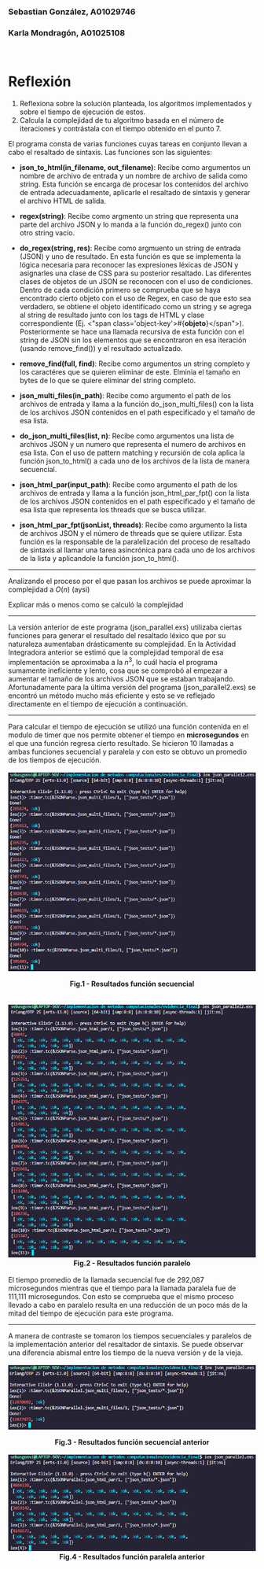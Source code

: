 ### Sebastian González, A01029746
### Karla Mondragón, A01025108
<br>

# Reflexión 
1. Reflexiona sobre la solución planteada, los algoritmos implementados y sobre el tiempo de ejecución de estos.
2. Calcula la complejidad de tu algoritmo basada en el número de iteraciones y contrástala con el tiempo obtenido en el punto 7.

El programa consta de varias funciones cuyas tareas en conjunto llevan a cabo el resaltado de sintaxis. Las funciones son las siguientes:
- **json_to_html(in_filename, out_filename)**: Recibe como argumentos un nombre de archivo de entrada y un nombre de archivo de salida como string. Esta función se encarga de procesar los contenidos del archivo de entrada adecuadamente, aplicarle el resaltado de sintaxis y generar el archivo HTML de salida.

- **regex(string)**: Recibe como argmento un string que representa una parte del archivo JSON y lo manda a la función do_regex() junto con otro string vacío.

- **do_regex(string, res)**: Recibe como argmuento un string de entrada (JSON) y uno de resultado. En esta función es que se implementa la lógica necesaria para reconocer las expresiones léxicas de JSON y asignarles una clase de CSS para su posterior resaltado. Las diferentes clases de objetos de un JSON se reconocen con el uso de condiciones. Dentro de cada condición primero se comprueba que se haya encontrado cierto objeto con el uso de Regex, en caso de que esto sea verdadero, se obtiene el objeto identificado como un string y se agrega al string de resultado junto con los tags de HTML y clase correspondiente (Ej. <"span class='object-key'>#{**objeto**}</span">). Posteriormente se hace una llamada recursiva de esta función con el string de JSON sin los elementos que se encontraron en esa iteración (usando remove_find()) y el resultado actualizado.

- **remove_find(full, find)**: Recibe como argumentos un string completo y los caractéres que se quieren eliminar de este. Elminia el tamaño en bytes de lo que se quiere eliminar del string completo.

- **json_multi_files(in_path)**: Recibe como argumento el path de los archivos de entrada y llama a la función do_json_multi_files() con la lista de los archivos JSON contenidos en el path especificado y el tamaño de esa lista.

- **do_json_multi_files(list, n)**: Recibe como argumentos una lista de archivos JSON y un numero que representa el numero de archivos en esa lista. Con el uso de pattern matching y recursión de cola aplica la función json_to_html() a cada uno de los archivos de la lista de manera secuencial.

- **json_html_par(input_path)**: Recibe como argumento el path de los archivos de entrada y llama a la función json_html_par_fpt() con la lista de los archivos JSON contenidos en el path especificado y el tamaño de esa lista que representa los threads que se busca utilizar.

- **json_html_par_fpt(jsonList, threads)**: Recibe como argumento la lista de archivos JSON y el número de threads que se quiere utilizar. Esta función es la responsable de la paralelización del proceso de resaltado de sintaxis al llamar una tarea asincrónica para cada uno de los archivos de la lista y aplicandole la función json_to_html().

***

Analizando el proceso por el que pasan los archivos se puede aproximar la complejidad a $O(n)$ (aysi)

Explicar más o menos como se calculó la complejidad


***

La versión anterior de este programa (json_parallel.exs) utilizaba ciertas funciones para generar el resultado del resaltado léxico que por su naturaleza aumentaban drásticamente su complejidad. En la Actividad Integradora anterior se estimó que la complejidad temporal de esa implementación se aproximaba a la $n^3$, lo cuál hacia el programa sumamente ineficiente y lento, cosa que se comprobó al empezar a aumentar el tamaño de los archivos JSON que se estaban trabajando. Afortunadamente para la última versión del programa (json_parallel2.exs) se encontró un método mucho más eficiente y esto se ve reflejado directamente en el tiempo de ejecución a continuación.

***


Para calcular el tiempo de ejecución se utilizó una función contenida en el modulo de timer que nos permite obtener el tiempo en **microsegundos** en el que una función regresa cierto resultado. Se hicieron 10 llamadas a ambas funciones secuencial y paralela y con esto se obtuvo un promedio de los tiempos de ejecución.
<br>
<br>
<img src="./images/tiempos_secuencial.png">
<figcaption align = "center"><b>Fig.1 - Resultados función secuencial</b></figcaption>
<br>
<br>
<img src="./images/tiempos_paralelo.png">
<figcaption align = "center"><b>Fig.2 - Resultados función paralelo</b></figcaption>
<br>
El tiempo promedio de la llamada secuencial fue de 292,087 microsegundos mientras que el tiempo para la llamada paralela fue de 111,111 microsegundos. Con esto se comprueba que el mismo proceso llevado a cabo en paralelo resulta en una reducción de un poco más de la mitad del tiempo de ejecución para este programa.

***
A manera de contraste se tomaron los tiempos secuenciales y paralelos de la implementación anterior del resaltador de sintaxis. Se puede observar una diferencia abismal entre los tiempo de la nueva versión y de la vieja.
<br>
<br>
<img src="./images/t_secuencial_replace.png">
<figcaption align = "center"><b>Fig.3 - Resultados función secuencial anterior</b></figcaption>
<br>
<img src="./images/t_paralelo_replace.png">
<figcaption align = "center"><b>Fig.4 - Resultados función paralela anterior</b></figcaption>
<br>